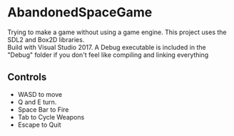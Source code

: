 # AbandonedSpaceGame
Trying to make a game without using a game engine.
This project uses the SDL2 and Box2D libraries.
<br />
Build with Visual Studio 2017. A Debug executable is included in the "Debug" folder if you don't feel like compiling and linking everything
<h2>Controls</h2>
<ul>
  <li>WASD to move</li>
  <li>Q and E turn.</li>
  <li>Space Bar to Fire</li>
  <li>Tab to Cycle Weapons</li>
  <li>Escape to Quit</li>
</ul>
